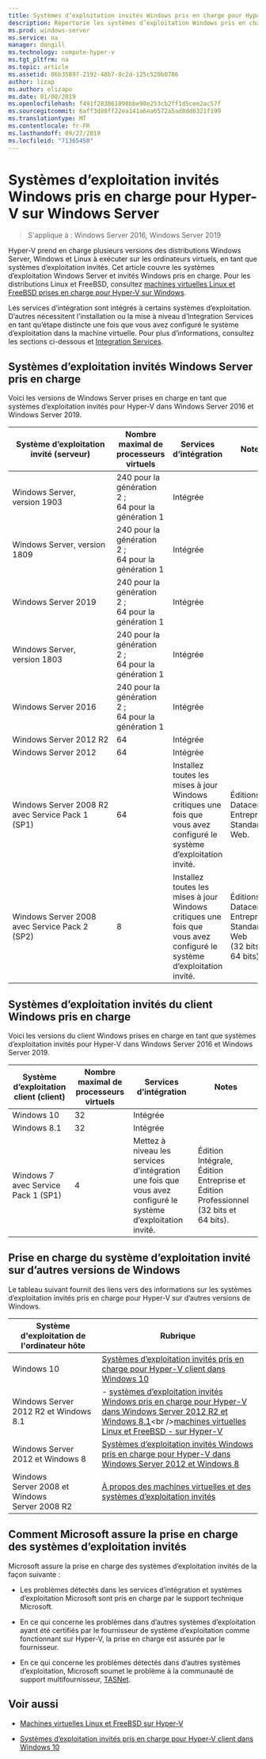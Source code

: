 ```yaml
---
title: Systèmes d’exploitation invités Windows pris en charge pour Hyper-V sur Windows Server
description: Répertorie les systèmes d’exploitation Windows pris en charge pour une utilisation en tant qu’invité dans une machine virtuelle. Fournit également des liens vers des articles similaires pour les versions précédentes d’Hyper-V.
ms.prod: windows-server
ms.service: na
manager: dongill
ms.technology: compute-hyper-v
ms.tgt_pltfrm: na
ms.topic: article
ms.assetid: 06b35897-2192-48b7-8c2d-125c520b0786
author: lizap
ms.author: elizapo
ms.date: 01/08/2019
ms.openlocfilehash: f491f283861098bbe98e253cb2ff1d5cee2ac57f
ms.sourcegitcommit: 6aff3d88ff22ea141a6ea6572a5ad8dd6321f199
ms.translationtype: MT
ms.contentlocale: fr-FR
ms.lasthandoff: 09/27/2019
ms.locfileid: "71365458"
---
```

# <a name="supported-windows-guest-operating-systems-for-hyper-v-on-windows-server"></a>Systèmes d’exploitation invités Windows pris en charge pour Hyper-V sur Windows Server

>S'applique à : Windows Server 2016, Windows Server 2019

Hyper-V prend en charge plusieurs versions des distributions Windows Server, Windows et Linux à exécuter sur les ordinateurs virtuels, en tant que systèmes d’exploitation invités. Cet article couvre les systèmes d’exploitation Windows Server et invités Windows pris en charge. Pour les distributions Linux et FreeBSD, consultez [machines virtuelles Linux et FreeBSD prises en charge pour Hyper-V sur Windows](Supported-Linux-and-FreeBSD-virtual-machines-for-Hyper-V-on-Windows.md).  
    
Les services d’intégration sont intégrés à certains systèmes d’exploitation. D’autres nécessitent l’installation ou la mise à niveau d’Integration Services en tant qu’étape distincte une fois que vous avez configuré le système d’exploitation dans la machine virtuelle. Pour plus d’informations, consultez les sections ci-dessous et [Integration Services](https://docs.microsoft.com/virtualization/hyper-v-on-windows/reference/integration-services).  
  
## <a name="supported-windows-server-guest-operating-systems"></a>Systèmes d’exploitation invités Windows Server pris en charge  

Voici les versions de Windows Server prises en charge en tant que systèmes d’exploitation invités pour Hyper-V dans Windows Server 2016 et Windows Server 2019. 
  
|Système d’exploitation invité (serveur)|Nombre maximal de processeurs virtuels|Services d’intégration|Notes|  
|-------------------------------------|----------------------------------------|------------------------|---------|  
|Windows Server, version 1903 |240 pour la génération 2 ;<br>64 pour la génération 1|Intégrée||
|Windows Server, version 1809 |240 pour la génération 2 ;<br>64 pour la génération 1|Intégrée|| 
|Windows Server 2019 |240 pour la génération 2 ;<br>64 pour la génération 1|Intégrée||
|Windows Server, version 1803 |240 pour la génération 2 ;<br>64 pour la génération 1|Intégrée|| 
|Windows Server 2016 |240 pour la génération 2 ;<br>64 pour la génération 1|Intégrée|| 
|Windows Server 2012 R2 |64|Intégrée||  
|Windows Server 2012 |64|Intégrée||  
|Windows Server 2008 R2 avec Service Pack 1 (SP1)|64|Installez toutes les mises à jour Windows critiques une fois que vous avez configuré le système d’exploitation invité.|Éditions Datacenter, Entreprise, Standard et Web.|
|Windows Server 2008 avec Service Pack 2 (SP2)|8|Installez toutes les mises à jour Windows critiques une fois que vous avez configuré le système d’exploitation invité.|Éditions Datacenter, Entreprise, Standard et Web (32 bits et 64 bits).|  
  
## <a name="supported-windows-client-guest-operating-systems"></a>Systèmes d’exploitation invités du client Windows pris en charge  

Voici les versions du client Windows prises en charge en tant que systèmes d’exploitation invités pour Hyper-V dans Windows Server 2016 et Windows Server 2019.
  
|Système d’exploitation client (client)|Nombre maximal de processeurs virtuels|Services d’intégration|Notes|  
|-------------------------------------|----------------------------------------|------------------------|---------|  
|Windows 10|32|Intégrée||  
|Windows 8.1|32|Intégrée||  
|Windows 7 avec Service Pack 1 (SP1)|4|Mettez à niveau les services d’intégration une fois que vous avez configuré le système d’exploitation invité.|Édition Intégrale, Édition Entreprise et Édition Professionnel (32 bits et 64 bits).|  
  
## <a name="guest-operating-system-support-on-other-versions-of-windows"></a>Prise en charge du système d’exploitation invité sur d’autres versions de Windows  

Le tableau suivant fournit des liens vers des informations sur les systèmes d’exploitation invités pris en charge pour Hyper-V sur d’autres versions de Windows.  
  
|Système d'exploitation de l'ordinateur hôte|Rubrique|  
|-------------------------|---------|  
|Windows 10|[Systèmes d’exploitation invités pris en charge pour Hyper-V client dans Windows 10](https://docs.microsoft.com/virtualization/hyper-v-on-windows/about/supported-guest-os)|  
|Windows Server 2012 R2 et Windows 8.1|-   [systèmes d’exploitation invités Windows pris en charge pour Hyper-V dans Windows Server 2012 R2 et Windows 8.1](https://docs.microsoft.com/previous-versions/windows/it-pro/windows-server-2012-R2-and-2012/dn792027(v=ws.11))<br />[machines virtuelles Linux et FreeBSD -    sur Hyper-V](Supported-Linux-and-FreeBSD-virtual-machines-for-Hyper-V-on-Windows.md)|  
|Windows Server 2012 et Windows 8|[Systèmes d’exploitation invités Windows pris en charge pour Hyper-V dans Windows Server 2012 et Windows 8](https://docs.microsoft.com/previous-versions/windows/it-pro/windows-server-2012-R2-and-2012/dn792028(v=ws.11))|  
|Windows Server 2008 et Windows Server 2008 R2|[À propos des machines virtuelles et des systèmes d’exploitation invités](https://docs.microsoft.com/previous-versions/windows/it-pro/windows-server-2008-R2-and-2008/cc794868(v=ws.10))|  
  
## <a name="how-microsoft-provides-support-for-guest-operating-systems"></a>Comment Microsoft assure la prise en charge des systèmes d’exploitation invités  

Microsoft assure la prise en charge des systèmes d’exploitation invités de la façon suivante :  
  
-   Les problèmes détectés dans les services d’intégration et systèmes d’exploitation Microsoft sont pris en charge par le support technique Microsoft.  
  
-   En ce qui concerne les problèmes dans d’autres systèmes d’exploitation ayant été certifiés par le fournisseur de système d’exploitation comme fonctionnant sur Hyper-V, la prise en charge est assurée par le fournisseur.  
  
-   En ce qui concerne les problèmes détectés dans d’autres systèmes d’exploitation, Microsoft soumet le problème à la communauté de support multifournisseur, [TASNet](https://www.tsanet.org/).  
  
## <a name="see-also"></a>Voir aussi  
  
-   [Machines virtuelles Linux et FreeBSD sur Hyper-V](Supported-Linux-and-FreeBSD-virtual-machines-for-Hyper-V-on-Windows.md)  
  
-   [Systèmes d’exploitation invités pris en charge pour Hyper-V client dans Windows 10](https://docs.microsoft.com/virtualization/hyper-v-on-windows/about/supported-guest-os)  
  



